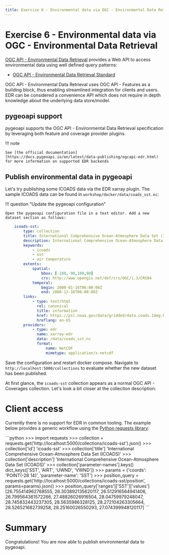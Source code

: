 ```yaml
---
title: Exercise 6 - Environmental data via OGC - Environmental Data Retrieval
---
```


# Exercise 6 - Environmental data via OGC - Environmental Data Retrieval

[OGC API - Environmental Data Retrieval](https://ogcapi.ogc.org/edr) provides a Web API to access
environmental data using well defined query patterns:

* [OGC API - Environmental Data Retrieval Standard](https://docs.ogc.org/is/19-086r4/19-086r4.html)

OGC API - Environmental Data Retrieval uses OGC API - Features as a building block, thus enabling
streamlined integration for clients and users.  EDR can be considered a convenience API which does
not require in depth knowledge about the underlying data store/model.

## pygeoapi support

pygeoapi supports the OGC API - Environmental Data Retrieval specification by leveraging both feature
and coverage provider plugins.

!!! note

    See [the official documentation](https://docs.pygeoapi.io/en/latest/data-publishing/ogcapi-edr.html) for more information on supported EDR backends


## Publish environmental data in pygeoapi

Let's try publishing some ICOADS data via the EDR xarray plugin. The sample ICOADS data can be found in `workshop/docker/data/coads_sst.nc`:


!!! question "Update the pygeoapi configuration"

    Open the pygeoapi configuration file in a text editor. Add a new dataset section as follows:

``` {.yaml linenums="1"}
    icoads-sst:
        type: collection
        title: International Comprehensive Ocean-Atmosphere Data Set (ICOADS)
        description: International Comprehensive Ocean-Atmosphere Data Set (ICOADS)
        keywords:
            - icoads
            - sst
            - air temperature
        extents:
            spatial:
                bbox: [-180,-90,180,90]
                crs: http://www.opengis.net/def/crs/OGC/1.3/CRS84
            temporal:
                begin: 2000-01-16T06:00:00Z
                end: 2000-12-16T06:00:00Z
        links:
            - type: text/html
              rel: canonical
              title: information
              href: https://psl.noaa.gov/data/gridded/data.coads.1deg.html
              hreflang: en-US
        providers:
            - type: edr
              name: xarray-edr
              data: /data/coads_sst.nc
              format:
                  name: NetCDF
                  mimetype: application/x-netcdf
```

Save the configuration and restart docker compose. Navigate to `http://localhost:5000/collections` to evaluate whether the new dataset has been published.

At first glance, the `icoads-sst` collection appears as a normal OGC API - Coverages collection. Let's look a bit closer at the colleciton description:

# Client access

Currently there is no support for EDR in common tooling. The example below provides a generic workflow using the [Python requests library](https://requests.readthedocs.io):

<div class="termy">
```python
>>> import requests
>>> collection = requests.get('http://localhost:5000/collections/icoads-sst').json()
>>> collection['id']
'icoads-sst'
>>> collection['title']
'International Comprehensive Ocean-Atmosphere Data Set (ICOADS)'
>>> collection['description']
'International Comprehensive Ocean-Atmosphere Data Set (ICOADS)'
>>> collection['parameter-names'].keys()
dict_keys(['SST', 'AIRT', 'UWND', 'VWND'])
>>> params = {'coords': 'POINT(-28 14)', 'parameter-name': 'SST'}
>>> position_query = requests.get('http://localhost:5000/collections/icoads-sst/position', params=params).json()
>>> position_query['ranges']['SST']['values']
[26.755414962768555, 26.303892135620117, 26.512916564941406, 26.799564361572266, 27.48826026916504, 28.04759979248047, 28.745832443237305, 28.5635986328125, 28.272104263305664, 28.526521682739258, 28.25160026550293, 27.074399948120117]
```
</div>

# Summary

Congratulations!  You are now able to publish environmental data to pygeoapi.
